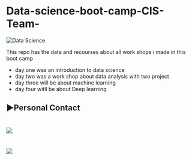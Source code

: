 # Data-science-boot-camp-CIS-Team-
![Data Science](https://user-images.githubusercontent.com/55801427/127027935-5d7d6de8-1a2d-411b-ac8d-6c07856c6f96.png)

This repo has the data and recourses about all work shops i made in this boot camp 
- day one was an introduction to data science 
- day two was a work shop about data analysis with two project 
- day three will be about machine learning
- day four witll be about Deep learning 

## **▶Personal Contact**
# <a href="https://www.facebook.com/saifaleslam1219/" title="Facebook"><img src="https://img.shields.io/badge/Facebook-%234267B2?style=flat&logo=Facebook&logoColor=white"/></a>
# <a href="https://www.linkedin.com/in/seif-maghraby/" title="LinkedIn"><img src="https://img.shields.io/badge/LinkedIn-%230177B5?style=flat&logo=linkedin&logoColor=white"/></a>

